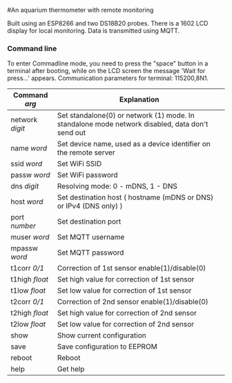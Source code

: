#An aquarium thermometer with remote monitoring

Built using an ESP8266 and two DS18B20 probes. There is a 1602 LCD display for local monitoring. Data is transmitted using MQTT.

### Command line
To enter Commadline mode, you need to press the "space" button in a terminal after booting, while on the LCD screen the message 'Wait for press...' appears.  Communication parameters for terminal: 115200,8N1.

| Command *arg* | Explanation |
| --- | --- |
| network *digit* | Set standalone(0) or network (1) mode. In standalone mode network disabled, data don't send out |
| name *word* | Set device name, used as a device identifier on the remote server |
| ssid *word* | Set WiFi SSID |
| passw *word* | Set WiFi password |
| dns *digit* | Resolving mode: 0 - mDNS, 1 - DNS |
| host *word* | Set destination host ( hostname (mDNS or DNS) or IPv4 (DNS only) ) |
| port *number* | Set destination port |
| muser *word* | Set MQTT username |
| mpassw *word* | Set MQTT password |
| t1corr *0/1* | Correction of 1st sensor enable(1)/disable(0) |
| t1high *float* | Set high value for correction of 1st sensor |
| t1low *float* | Set low value for correction of 1st sensor |
| t2corr *0/1* | Correction of 2nd sensor enable(1)/disable(0) |
| t2high *float* | Set high value for correction of 2nd sensor |
| t2low *float* | Set low value for correction of 2nd sensor |
| show | Show current configuration |
| save | Save configuration to EEPROM |
| reboot | Reboot |
| help | Get help |

